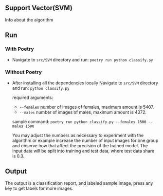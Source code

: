 ## Support Vector(SVM)

Info about the algorithm

## Run

### With Poetry

- Navigate to `src/SVM` directory and run: `poetry run python classify.py`

### Without Poetry

- After installing all the dependencies locally Navigate to `src/SVM` directory and run: `python classify.py`

  required arguments:
    - `--females` number of images of females, maximum amount is 5407.
    - `--males` number of images of males, maximum amount is 4372.

  sample command: `poetry run python classify.py --females 1500 --males 1500`

  You may adjust the numbers as necessary to experiment with the algorithm.or example increase the number of input images for one group and observe how that affect the precision of the trained model. The input data
  will be split into training and test data, where test data share is 0.3.

## Output

The output is a classification report, and labeled sample image, press any key to get labels for more images.